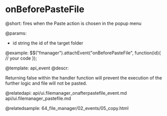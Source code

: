 onBeforePasteFile
=============

@short:
	fires when the Paste action is chosen in the popup menu

@params:

- id			string			the id of the target folder

@example:
$$("fmanager").attachEvent("onBeforePasteFile", function(id){
    // your code
});

@template:	api_event
@descr:

Returning false within the handler function will prevent the execution of the further logic and file will not be pasted.

@relatedapi:
api/ui.filemanager_onafterpastefile_event.md
api/ui.filemanager_pastefile.md


@relatedsample:
64_file_manager/02_events/05_copy.html